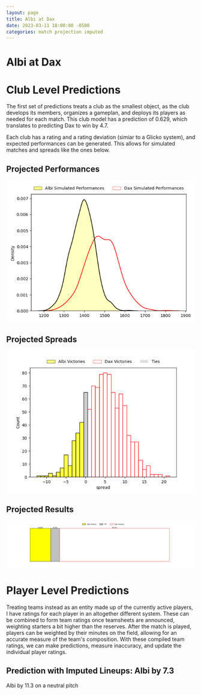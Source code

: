 ```yaml
---  
layout: page  
title: Albi at Dax  
date: 2023-03-11 18:00:00 -0500  
categories: match projection imputed  
---
```

# Albi at Dax

# Club Level Predictions


The first set of predictions treats a club as the smallest object, as the club develops its members, organizes a gameplan, and deploys its players as needed for each match. This club model has a prediction of 0.629, which translates to predicting Dax to win by 4.7.

Each club has a rating and a rating deviation (simiar to a Glicko system), and expected performances can be generated. This allows for simulated matches and spreads like the ones below.
## Projected Performances


![Projected Performances](plots/performances_2023-03-11-Dax-Albi.png)
## Projected Spreads


![Projected Spreads](plots/spreads_2023-03-11-Dax-Albi.png)
## Projected Results


![Projected Results](plots/resultbar_2023-03-11-Dax-Albi.png)
# Player Level Predictions


Treating teams instead as an entity made up of the currently active players, I have ratings for each player in an altogether different system. These can be combined to form team ratings once teamsheets are announced, weighting starters a bit higher than the reserves. After the match is played, players can be weighted by their minutes on the field, allowing for an accurate measure of the team's composition. With these compiled team ratings, we can make predictions, measure inaccuracy, and update the individual player ratings.
## Prediction with Imputed Lineups: Albi by 7.3


Albi by 11.3 on a neutral pitch

